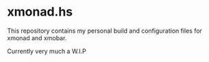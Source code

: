 # xmonad.hs

This repository contains my personal build and configuration files for xmonad
and xmobar.

Currently very much a W.I.P
